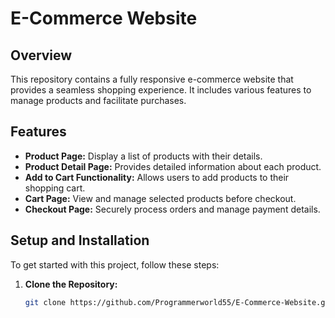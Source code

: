 # E-Commerce Website

## Overview

This repository contains a fully responsive e-commerce website that provides a seamless shopping experience. It includes various features to manage products and facilitate purchases.

## Features

- **Product Page:** Display a list of products with their details.
- **Product Detail Page:** Provides detailed information about each product.
- **Add to Cart Functionality:** Allows users to add products to their shopping cart.
- **Cart Page:** View and manage selected products before checkout.
- **Checkout Page:** Securely process orders and manage payment details.

## Setup and Installation

To get started with this project, follow these steps:

1. **Clone the Repository:**
   ```bash
   git clone https://github.com/Programmerworld55/E-Commerce-Website.git
